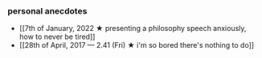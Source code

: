 ### personal anecdotes
- [[7th of January, 2022 ★ presenting a philosophy speech anxiously, how to never be tired]]
- [[28th of April, 2017 — 2.41 (Fri) ★ i'm so bored there's nothing to do]]
